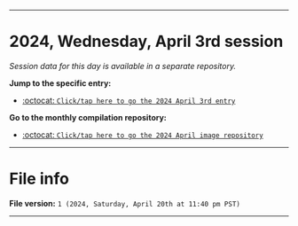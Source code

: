 
***

# 2024, Wednesday, April 3rd session

_Session data for this day is available in a separate repository._

**Jump to the specific entry:**

- [:octocat: `Click/tap here to go the 2024 April 3rd entry`](https://github.com/seanpm2001/SeansLifeArchive_Images_MotorWorld_CarFactory_Y2024_V4/tree/SeansLifeArchive_Images_MotorWorld_CarFactory_Y2024_V4_Main-dev/04_April/03/)

**Go to the monthly compilation repository:**

- [:octocat: `Click/tap here to go the 2024 April image repository`](https://github.com/seanpm2001/SeansLifeArchive_Images_MotorWorld_CarFactory_Y2024_V4/)

***

# File info

**File version:** `1 (2024, Saturday, April 20th at 11:40 pm PST)`

***
